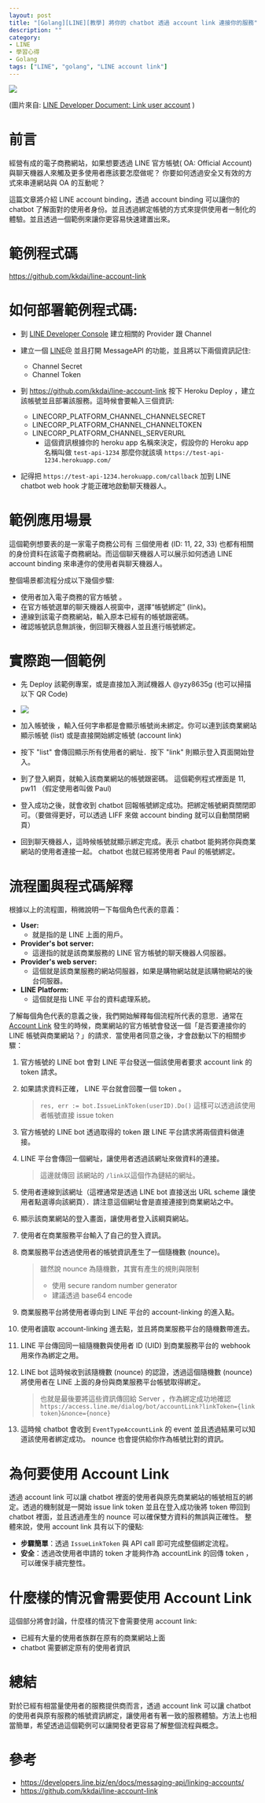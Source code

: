 ```yaml
---
layout: post
title: "[Golang][LINE][教學] 將你的 chatbot 透過 account link 連接你的服務"
description: ""
category: 
- LINE
- 學習心得
- Golang
tags: ["LINE", "golang", "LINE account link"]
---
```


![](../images/2019/0109.png)

(圖片來自: [LINE Developer Document: Link user account](https://developers.line.me/en/docs/messaging-api/linking-accounts/) )




# 前言

經營有成的電子商務網站，如果想要透過 LINE 官方帳號( OA: Official Account) 與聊天機器人來觸及更多使用者應該要怎麼做呢？ 你要如何透過安全又有效的方式來串連網站與 OA 的互動呢？ 

這篇文章將介紹 LINE account binding，透過 account binding 可以讓你的 chatbot 了解面對的使用者身份。並且透過綁定帳號的方式來提供使用者一制化的體驗。並且透過一個範例來讓你更容易快速建置出來。 



# 範例程式碼

https://github.com/kkdai/line-account-link



# 如何部署範例程式碼:

- 到 [LINE Developer Console](https://developers.line.biz/console/) 建立相關的 Provider 跟 Channel

- 建立一個 [LINE@](https://at.line.me/tw/) 並且打開 MessageAPI 的功能，並且將以下兩個資訊記住:

  - Channel Secret
  - Channel Token

- 到 https://github.com/kkdai/line-account-link  按下  Heroku Deploy ，建立該帳號並且部署該服務。這時候會要輸入三個資訊:

  - LINECORP_PLATFORM_CHANNEL_CHANNELSECRET
  - LINECORP_PLATFORM_CHANNEL_CHANNELTOKEN
  - LINECORP_PLATFORM_CHANNEL_SERVERURL
    - 這個資訊根據你的 heroku app 名稱來決定，假設你的 Heroku app 名稱叫做 `test-api-1234` 那麼你就該填 `https://test-api-1234.herokuapp.com/`

- 記得把 `https://test-api-1234.herokuapp.com/callback` 加到 LINE chatbot web hook 才能正確地啟動聊天機器人。


# 範例應用場景

這個範例想要表的是一家電子商務公司有 三個使用者 (ID: 11, 22, 33) 也都有相關的身份資料在該電子商務網站。而這個聊天機器人可以展示如何透過 LINE account binding 來串連你的使用者與聊天機器人。

整個場景都流程分成以下幾個步驟:

- 使用者加入電子商務的官方帳號 。
- 在官方帳號選單的聊天機器人視窗中，選擇“帳號綁定” (link)。
- 連線到該電子商務網站，輸入原本已經有的帳號跟密碼。
- 確認帳號訊息無誤後，倒回聊天機器人並且進行帳號綁定。



# 實際跑一個範例

- 先 Deploy  該範例專案，或是直接加入測試機器人 @yzy8635g (也可以掃描以下 QR Code)
- ![](http://qr-official.line.me/L/iC7GXggwMi.png)
- 加入帳號後 ，輸入任何字串都是會顯示帳號尚未綁定。你可以連到該商業網站顯示帳號 (list) 或是直接開始綁定帳號 (account link)

- 按下 "list" 會傳回顯示所有使用者的網址．按下 "link" 則顯示登入頁面開始登入。

- 到了登入網頁，就輸入該商業網站的帳號跟密碼。 這個範例程式裡面是 11, pw11 （假定使用者叫做 Paul)
- 登入成功之後，就會收到 chatbot 回報帳號綁定成功。把綁定帳號網頁關閉即可。（要做得更好，可以透過 LIFF 來做 account binding 就可以自動關閉網頁）
- 回到聊天機器人，這時候帳號就顯示綁定完成。表示 chatbot 能夠將你與商業網站的使用者連接一起。 chatbot 也就已經將使用者 Paul 的帳號綁定。



# 流程圖與程式碼解釋

根據以上的流程圖，稍微說明一下每個角色代表的意義：

- **User:**
  - 就是指的是 LINE 上面的用戶。
- **Provider's bot server:**
  - 這邊指的就是該商業服務的 LINE 官方帳號的聊天機器人伺服器。
- **Provider's web server:** 
  - 這個就是該商業服務的網站伺服器，如果是購物網站就是該購物網站的後台伺服器。
- **LINE Platform:**
  - 這個就是指 LINE 平台的資料處理系統。

了解每個角色代表的意義之後，我們開始解釋每個流程所代表的意思．通常在 [Account Link](https://developers.line.me/en/docs/messaging-api/linking-accounts/) 發生的時候，商業網站的官方帳號會發送一個「是否要連接你的 LINE 帳號與商業網站？」的請求．當使用者同意之後，才會啟動以下的相關步驟：

1. 官方帳號的 LINE bot 會對 LINE 平台發送一個該使用者要求 account link 的 token 請求。

2. 如果請求資料正確， LINE 平台就會回覆一個 token 。 

   > `res, err := bot.IssueLinkToken(userID).Do()` 這樣可以透過該使用者帳號直接 issue token

3. 官方帳號的 LINE bot 透過取得的 token 跟 LINE 平台請求將兩個資料做連接。

4. LINE 平台會傳回一個網址，讓使用者透過該網址來做資料的連接。

   > 這邊就傳回 該網站的 `/link`以這個作為鏈結的網址。

5. 使用者連線到該網址（這裡通常是透過 LINE bot 直接送出 URL scheme 讓使用者點選導向該網頁）．請注意這個網址會是直接連接到商業網站之中。

6. 顯示該商業網站的登入畫面，讓使用者登入該綱頁網站。

7. 使用者在商業服務平台輸入了自己的登入資訊。

8. 商業服務平台透過使用者的帳號資訊產生了一個隨機數 (nounce)。

   > 雖然說 nounce 為隨機數，其實有產生的規則與限制
   >
   > - 使用 secure random number generator
   > - 建議透過 base64 encode 

9. 商業服務平台將使用者導向到 LINE 平台的 account-linking 的進入點。

10. 使用者讀取 account-linking 進去點，並且將商業服務平台的隨機數帶進去。

11. LINE 平台傳回同一組隨機數與使用者 ID (UID) 到商業服務平台的 webhook 用來作為綁定之用。 

12. LINE bot 這時候收到該隨機數 (nounce) 的認證，透過這個隨機數 (nounce) 將使用者在 LINE 上面的身份與商業服務平台帳號取得綁定。

    > 也就是最後要將這些資訊傳回給 Server ，作為綁定成功地確認`https://access.line.me/dialog/bot/accountLink?linkToken={link token}&nonce={nonce}`

13. 這時候 chatbot 會收到 `EventTypeAccountLink` 的 event 並且透過結果可以知道該使用者綁定成功。 nounce 也會提供給你作為帳號比對的資訊。
  

# 為何要使用 Account Link 

透過 account link 可以讓 chatbot 裡面的使用者與原先商業網站的帳號相互的綁定。透過的機制就是一開始 issue link token 並且在登入成功後將 token 帶回到 chatbot 裡面，並且透過產生的 nounce 可以確保雙方資料的無誤與正確性。 整體來說，使用 account link 具有以下的優點:

- **步驟簡單**：透過 `IssueLinkToken` 與 API call 即可完成整個綁定流程。
- **安全**：透過改使用者申請的 token 才能夠作為 accountLink 的回傳 token ，可以確保手續完整性。



# 什麼樣的情況會需要使用 Account Link

這個部分將會討論，什麼樣的情況下會需要使用 account link:

- 已經有大量的使用者族群在原有的商業網站上面
- chatbot 需要綁定原有的使用者資訊



# 總結

對於已經有相當量使用者的服務提供商而言，透過 account link 可以讓 chatbot 的使用者與原有服務的帳號資訊綁定，讓使用者有著一致的服務體驗。方法上也相當簡單，希望透過這個範例可以讓開發者更容易了解整個流程與概念。



# 參考

- https://developers.line.biz/en/docs/messaging-api/linking-accounts/
- https://github.com/kkdai/line-account-link
